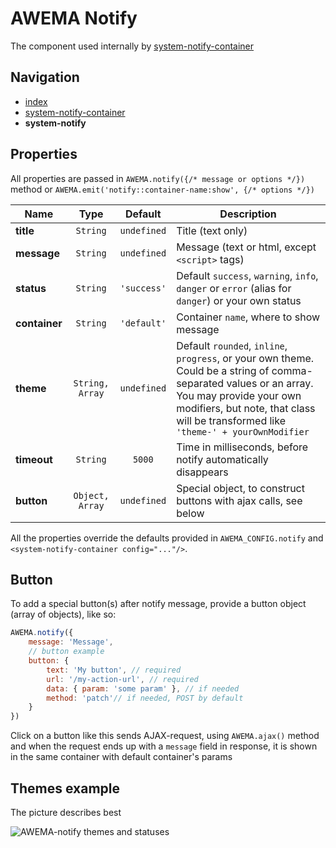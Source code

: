 # AWEMA Notify

The component used internally by [system-notify-container](./system-notify-container.md)


## Navigation
- [index](./index.md)
- [system-notify-container](./system-notify-container.md)
- **system-notify**


## Properties

All properties are passed in `AWEMA.notify({/* message or options */})` method or `AWEMA.emit('notify::container-name:show', {/* options */})`

| Name          | Type            | Default     | Description                                    |
|---------------|:---------------:|:-----------:|------------------------------------------------|
| **title**     | `String`        | `undefined` | Title (text only)                              |
| **message**   | `String`        | `undefined` | Message (text or html, except `<script>` tags) |
| **status**    | `String`        | `'success'` | Default `success`, `warning`, `info`, `danger` or `error` (alias for `danger`) or your own status |
| **container** | `String`        | `'default'` | Container `name`, where to show message |
| **theme**     | `String, Array` | `undefined` | Default `rounded`, `inline`, `progress`, or your own theme. Could be a string of comma-separated values or an array. You may provide your own modifiers, but note, that class will be transformed like `'theme-' + yourOwnModifier` |
| **timeout**   | `String`        | `5000`      | Time in milliseconds, before notify automatically disappears |
| **button**    | `Object, Array` | `undefined` | Special object, to construct buttons with ajax calls, see below |

All the properties override the defaults provided in `AWEMA_CONFIG.notify` and `<system-notify-container config="..."/>`.

## Button

To add a special button(s) after notify message, provide a button object (array of objects), like so:

```javascript
AWEMA.notify({
    message: 'Message',
    // button example
    button: {
        text: 'My button', // required
        url: '/my-action-url', // required
        data: { param: 'some param' }, // if needed
        method: 'patch'// if needed, POST by default
    }
})
```

Click on a button like this sends AJAX-request, using `AWEMA.ajax()` method and when the request ends up with a `message` field in response, it is shown in the same container with default container's params


## Themes example

The picture describes best

<img class="tf-img" src="/assets/awema-pl/wiki/img/docs/system-notify_themes_and_statuses.png" alt="AWEMA-notify themes and statuses">
